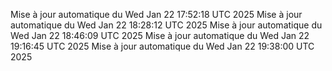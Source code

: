 Mise à jour automatique du Wed Jan 22 17:52:18 UTC 2025
Mise à jour automatique du Wed Jan 22 18:28:12 UTC 2025
Mise à jour automatique du Wed Jan 22 18:46:09 UTC 2025
Mise à jour automatique du Wed Jan 22 19:16:45 UTC 2025
Mise à jour automatique du Wed Jan 22 19:38:00 UTC 2025
